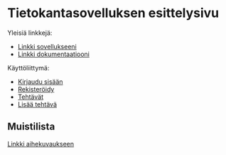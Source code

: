# Tietokantasovelluksen esittelysivu

Yleisiä linkkejä:

* [Linkki sovellukseeni](http://airosmaa.users.cs.helsinki.fi/muistilista/kirjaudu)
* [Linkki dokumentaatiooni](https://github.com/MaijuA/Tsoha-Bootstrap/blob/master/doc/dokumentaatio.pdf)

Käyttöliittymä:
* [Kirjaudu sisään](http://airosmaa.users.cs.helsinki.fi/muistilista/kirjaudu)
* [Rekisteröidy](http://airosmaa.users.cs.helsinki.fi/muistilista/rekisteroidy)
* [Tehtävät](http://airosmaa.users.cs.helsinki.fi/muistilista/index)
* [Lisää tehtävä](http://airosmaa.users.cs.helsinki.fi/muistilista/new)



## Muistilista

[Linkki aihekuvaukseen](http://advancedkittenry.github.io/suunnittelu_ja_tyoymparisto/aiheet/Muistilista.html) 


